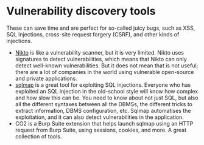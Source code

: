 # Vulnerability discovery tools

These can save time and are perfect for so-called juicy bugs, such as XSS, SQL injections, cross-site request forgery (CSRF), and other kinds of injections.

* [Nikto](https://cirt.net/Nikto2) is like a vulnerability scanner, but it is very limited. Nikto uses signatures to detect vulnerabilities, which means that Nikto can only detect well-known vulnerabilities. But it does not mean that is not useful; there are a lot of companies in the world using vulnerable open-source and private applications.
* [sqlmap](http://sqlmap.org/) is a great tool for exploiting SQL injections. Everyone who has exploited an SQL injection in the old-school style will know how complex and how slow this can be. You need to know about not just SQL, but also all the different syntaxes between all the DBMSs, the different tricks to extract information, DBMS configuration, etc. Sqlmap automatises the exploitation, and it can also detect vulnerabilities in the application.
* CO2 is a Burp Suite extension that helps launch sqlmap using an HTTP request from Burp Suite, using sessions, cookies, and more. A great collection of tools.
